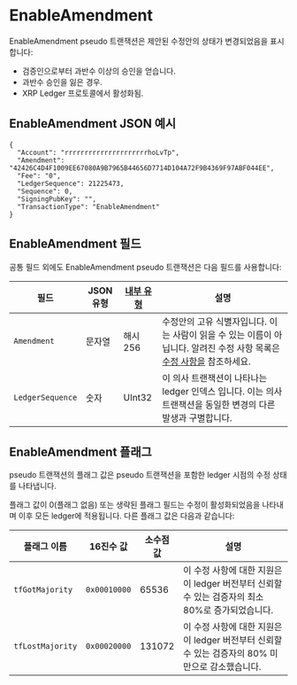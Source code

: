 # EnableAmendment

EnableAmendment pseudo 트랜잭션은 제안된 수정안의 상태가 변경되었음을 표시합니다:

* 검증인으로부터 과반수 이상의 승인을 얻습니다.
* 과반수 승인을 잃은 경우.
* XRP Ledger 프로토콜에서 활성화됨.

## EnableAmendment JSON 예시

```
{
  "Account": "rrrrrrrrrrrrrrrrrrrrrhoLvTp",
  "Amendment": "42426C4D4F1009EE67080A9B7965B44656D7714D104A72F9B4369F97ABF044EE",
  "Fee": "0",
  "LedgerSequence": 21225473,
  "Sequence": 0,
  "SigningPubKey": "",
  "TransactionType": "EnableAmendment"
}  
```

## EnableAmendment 필드

공통 필드 외에도 EnableAmendment pseudo 트랜잭션은 다음 필드를 사용합니다:

| 필드               | JSON 유형 | [내부 유형](https://xrpl.org/serialization.html) | 설명                                                                                                       |
| ---------------- | ------- | -------------------------------------------- | -------------------------------------------------------------------------------------------------------- |
| `Amendment`      | 문자열     | 해시256                                        | 수정안의 고유 식별자입니다. 이는 사람이 읽을 수 있는 이름이 아닙니다. 알려진 수정 사항 목록은 [수정 사항을](https://xrpl.org/amendments.html) 참조하세요. |
| `LedgerSequence` | 숫자      | UInt32                                       | 이 의사 트랜잭션이 나타나는 ledger 인덱스 입니다. 이는 의사 트랜잭션을 동일한 변경의 다른 발생과 구별합니다.                                        |

## EnableAmendment 플래그

pseudo 트랜잭션의 플래그 값은 pseudo 트랜잭션을 포함한 ledger 시점의 수정 상태를 나타냅니다.

플래그 값이 0(플래그 없음) 또는 생략된 플래그 필드는 수정이 활성화되었음을 나타내며 이후 모든 ledger에 적용됩니다. 다른 플래그 값은 다음과 같습니다:

| 플래그 이름           | 16진수 값       | 소수점 값  | 설명                                                           |
| ---------------- | ------------ | ------ | ------------------------------------------------------------ |
| `tfGotMajority`  | `0x00010000` | 65536  | 이 수정 사항에 대한 지원은 이 ledger 버전부터 신뢰할 수 있는 검증자의 최소 80%로 증가되었습니다. |
| `tfLostMajority` | `0x00020000` | 131072 | 이 수정 사항에 대한 지원은 이 ledger 버전부터 신뢰할 수 있는 검증자의 80% 미만으로 감소했습니다. |
